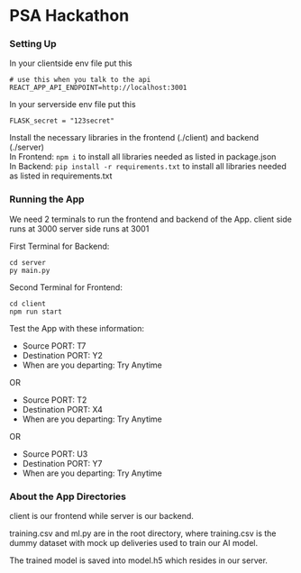 # PSA Hackathon

### Setting Up
In your clientside env file put this
```
# use this when you talk to the api
REACT_APP_API_ENDPOINT=http://localhost:3001
```

In your serverside env file put this
```
FLASK_secret = "123secret"
```

Install the necessary libraries in the frontend (./client) and backend (./server) </br>
In Frontend: ```npm i``` to install all libraries needed as listed in package.json </br>
In Backend: ```pip install -r requirements.txt``` to install all libraries needed as listed in requirements.txt

### Running the App
We need 2 terminals to run the frontend and backend of the App.
client side runs at 3000
server side runs at 3001

First Terminal for Backend:
```
cd server
py main.py
```
Second Terminal for Frontend:
```
cd client
npm run start
```

Test the App with these information:
- Source PORT: T7
- Destination PORT: Y2
- When are you departing: Try Anytime

OR
- Source PORT: T2
- Destination PORT: X4
- When are you departing: Try Anytime

OR
- Source PORT: U3
- Destination PORT: Y7
- When are you departing: Try Anytime

### About the App Directories
client is our frontend while server is our backend. 

training.csv and ml.py are in the root directory, where training.csv is the dummy dataset with mock up deliveries used to train our AI model. 

The trained model is saved into model.h5 which resides in our server.
